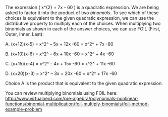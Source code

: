 The expression \( x^{2} + 7x - 60 \) is a quadratic
expression. We are being asked to factor it into the product of two
*binomials*. To see which of these choices is equivalent to the given
quadratic expression, we can use the distributive property to multiply
each of the choices. When multiplying two binomials as shown in each of
the answer choices, we can use FOIL (First, Outer, Inner, Last):

A.  (x+12)(x-5) = x^2^ – 5x + 12x -60 = x^2^ + 7x -60

B.  (x+10)(x-6) = x^2^ – 6x + 10x -60 = x^2^ + 4x -60

C.  (x+15)(x-4) = x^2^ – 4x + 15x -60 = x^2^ + 11x -60

D.  (x+20)(x-3) = x^2^ – 3x + 20x -60 = x^2^ + 17x -60

Choice A is the product that is equivalent to the given quadratic
expression.

You can review multiplying binomials using FOIL here:
<http://www.virtualnerd.com/pre-algebra/polynomials-nonlinear-functions/binomial-multiplication/foil-multiply-binomials/foil-method-example-problem>
